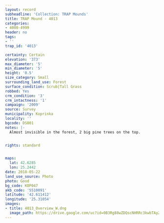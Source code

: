 ```yaml
---
layout: record
subheadline: 'Collection: TRAP Mounds'
title: TRAP Mound - 4013
categories:
- 4000-4999
header: no
tags:
- ''
trap_id: '4013'

certainty: Certain
elevation: '373'
max_diameter: '5'
min_diameter: '5'
height: '0.5'
size_category: Small
surrounding_land_use: Forest
surface_condition: Scrub|Tall Grass
robbed: Yes
crm_condition: '3'
crm_intactness: '1'
campaign: '2009'
source: Survey
municipality: Koprinka
locality: ''
bgcode: DS001
notes: |-
  Almost invisible in the forest, 2 big pine trees on the top.


rights: standard


maps:
  lat: 42.6285
  lon: 25.2442
date: 2018-05-22
land_use_source: Photo
photo: Good
bg_code: КОР047
akb_code: '5510091'
latitude: '42.611412'
longitude: '25.31054'
images:
- title: 4013_Overview_W.dng
  image_path: https://drive.google.com/uc?id=0B3Rg88wZDQscNHRRc3kwbTAyZ3c
---
```


